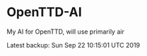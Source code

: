 # OpenTTD-AI
My AI for OpenTTD, will use primarily air

Latest backup: Sun Sep 22 10:15:01 UTC 2019
